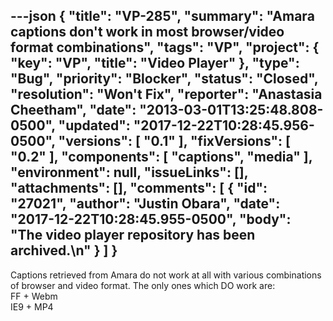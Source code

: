 ---json
{
  "title": "VP-285",
  "summary": "Amara captions don't work in most browser/video format combinations",
  "tags": "VP",
  "project": {
    "key": "VP",
    "title": "Video Player"
  },
  "type": "Bug",
  "priority": "Blocker",
  "status": "Closed",
  "resolution": "Won't Fix",
  "reporter": "Anastasia Cheetham",
  "date": "2013-03-01T13:25:48.808-0500",
  "updated": "2017-12-22T10:28:45.956-0500",
  "versions": [
    "0.1"
  ],
  "fixVersions": [
    "0.2"
  ],
  "components": [
    "captions",
    "media"
  ],
  "environment": null,
  "issueLinks": [],
  "attachments": [],
  "comments": [
    {
      "id": "27021",
      "author": "Justin Obara",
      "date": "2017-12-22T10:28:45.955-0500",
      "body": "The video player repository has been archived.\n"
    }
  ]
}
---
Captions retrieved from Amara do not work at all with various combinations of browser and video format. The only ones which DO work are:\
FF + Webm\
IE9 + MP4

        